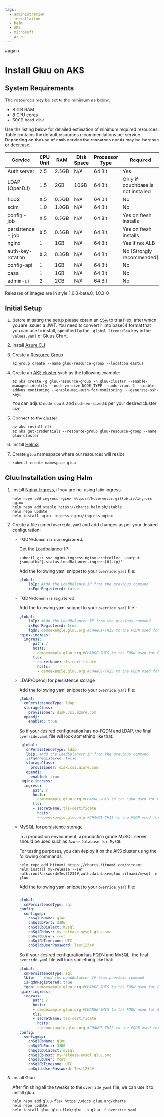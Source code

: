 ```yaml
---
tags:
  - administration
  - installation
  - helm
  - AKS
  - Microsoft
  - Azure
---
```

#again
# Install Gluu on AKS

## System Requirements

The resources may be set to the minimum as below:

- 8 GiB RAM
- 8 CPU cores
- 50GB hard-disk

Use the listing below for detailed estimation of minimum required resources. Table contains the default resources recommendations per service. Depending on the use of each service the resources needs may be increase or decrease.

| Service           | CPU Unit | RAM   | Disk Space | Processor Type | Required                           |
|-------------------|----------|-------|------------|----------------|------------------------------------|
| Auth server       | 2.5      | 2.5GB | N/A        | 64 Bit         | Yes                                |
| LDAP (OpenDJ)     | 1.5      | 2GB   | 10GB       | 64 Bit         | Only if couchbase is not installed |
| fido2             | 0.5      | 0.5GB | N/A        | 64 Bit         | No                                 |
| scim              | 1.0      | 1.0GB | N/A        | 64 Bit         | No                                 |
| config - job      | 0.5      | 0.5GB | N/A        | 64 Bit         | Yes on fresh installs              |
| persistence - job | 0.5      | 0.5GB | N/A        | 64 Bit         | Yes on fresh installs              |
| nginx             | 1        | 1GB   | N/A        | 64 Bit         | Yes if not ALB                     |
| auth-key-rotation | 0.3      | 0.3GB | N/A        | 64 Bit         | No [Strongly recommended]          |
| config-api        | 1        | 1GB   | N/A        | 64 Bit         | No                                 |
| casa              | 1        | 1GB   | N/A        | 64 Bit         | No                                 |
| admin-ui          | 2        | 2GB   | N/A        | 64 Bit         | No                                 |

Releases of images are in style 1.0.0-beta.0, 1.0.0-0

## Initial Setup

1. Before initiating the setup please obtain an [SSA](../../install/software-statements/ssa.md) to trial Flex, after which you are issued a JWT. You need to convert it into base64 format that you can use to install, specified by the `.global.licenseSsa` key in the `values.yaml` of Gluus Chart.

2. Install [Azure CLI](https://learn.microsoft.com/en-us/cli/azure/install-azure-cli)

3. Create a [Resource Group](https://learn.microsoft.com/en-us/azure/aks/learn/quick-kubernetes-deploy-cli#create-a-resource-group)
    ```
    az group create --name gluu-resource-group --location eastus
    ```
  
4. Create an [AKS cluster](https://learn.microsoft.com/en-us/azure/aks/learn/quick-kubernetes-deploy-cli#create-aks-cluster) such as the following example:
    ```
    az aks create -g gluu-resource-group -n gluu-cluster --enable-managed-identity --node-vm-size NODE_TYPE --node-count 2 --enable-addons monitoring --enable-msi-auth-for-monitoring  --generate-ssh-keys 
    ``` 
    You can adjust `node-count` and `node-vm-size` as per your desired cluster size


4.  Connect to the [cluster](https://learn.microsoft.com/en-us/azure/aks/learn/quick-kubernetes-deploy-cli#connect-to-the-cluster) 
    ```
    az aks install-cli
    az aks get-credentials --resource-group gluu-resource-group --name gluu-cluster
    ```

5.  Install [Helm3](https://helm.sh/docs/intro/install/)

6.  Create `gluu` namespace where our resources will reside
    ```
    kubectl create namespace gluu
    ```

## Gluu Installation using Helm
1.  Install [Nginx-Ingress](https://github.com/kubernetes/ingress-nginx), if you are not using Istio ingress
    
      ```
      helm repo add ingress-nginx https://kubernetes.github.io/ingress-nginx
      helm repo add stable https://charts.helm.sh/stable
      helm repo update
      helm install nginx ingress-nginx/ingress-nginx
      ```

2.  Create a file named `override.yaml` and add changes as per your desired configuration:

    - FQDN/domain is *not* registered:
    
        
        Get the Loadbalancer IP: 
        ```
        kubectl get svc nginx-ingress-nginx-controller --output jsonpath='{.status.loadBalancer.ingress[0].ip}'
        ```

      
        
        Add the following yaml snippet to your `override.yaml` file:

        ```yaml
        global:
            lbIp: #Add the Loadbalance IP from the previous command
            isFqdnRegistered: false
        ```

    - FQDN/domain is registered:

        Add the following yaml snippet to your `override.yaml` file`:

        ```yaml
        global:
            lbIp: #Add the LoadBalancer IP from the previous command
            isFqdnRegistered: true
            fqdn: demoexample.gluu.org #CHANGE-THIS to the FQDN used for Gluu
        nginx-ingress:
          ingress:
              path: /
              hosts:
              - demoexample.gluu.org #CHANGE-THIS to the FQDN used for Gluu
              tls:
              - secretName: tls-certificate
                hosts:
                - demoexample.gluu.org #CHANGE-THIS to the FQDN used for Gluu
        ```






    -  LDAP/Opendj for persistence storage


          Add the following yaml snippet to your `override.yaml` file:
          ```yaml
          global:
            cnPersistenceType: ldap
            storageClass:
              provisioner: disk.csi.azure.com
            opendj:
              enabled: true
          ```

          So if your desired configuration has no-FQDN and LDAP, the final `override.yaml` file will look something like that:

          ```yaml
           global:
             cnPersistenceType: ldap
             lbIp: #Add the Loadbalancer IP from the previous command
             isFqdnRegistered: false
             storageClass:
               provisioner: disk.csi.azure.com
             opendj:
               enabled: true
           nginx-ingress:
            ingress:
                path: /
                hosts:
                - demoexample.gluu.org #CHANGE-THIS to the FQDN used for Gluu
                tls:
                - secretName: tls-certificate
                  hosts:
                  - demoexample.gluu.org #CHANGE-THIS to the FQDN used for Gluu      
          ```







    - MySQL for persistence storage

      In a production environment, a production grade MySQL server should be used such as `Azure Database for MySQL`

      For testing purposes, you can deploy it on the AKS cluster using the following commands:

      ```
      helm repo add bitnami https://charts.bitnami.com/bitnami
      helm install my-release --set auth.rootPassword=Test1234#,auth.database=gluu bitnami/mysql -n gluu
      ```

      Add the following yaml snippet to your `override.yaml` file:
      
      ```yaml
      
      global:
        cnPersistenceType: sql
      config:
        configmap:
          cnSqlDbName: gluu
          cnSqlDbPort: 3306
          cnSqlDbDialect: mysql
          cnSqlDbHost: my-release-mysql.gluu.svc
          cnSqlDbUser: root
          cnSqlDbTimezone: UTC
          cnSqldbUserPassword: Test1234#
      ```

      So if your desired configuration has FQDN and MySQL, the final `override.yaml` file will look something like that:

      ```yaml
      global:
        cnPersistenceType: sql
        lbIp: "" #Add the LoadBalancer IP from previous command
        isFqdnRegistered: true
        fqdn: demoexample.gluu.org #CHANGE-THIS to the FQDN used for Gluu
      nginx-ingress:
        ingress:
            path: /
            hosts:
            - demoexample.gluu.org #CHANGE-THIS to the FQDN used for Gluu
            tls:
            - secretName: tls-certificate
              hosts:
              - demoexample.gluu.org #CHANGE-THIS to the FQDN used for Gluu  
      config:
        configmap:
          cnSqlDbName: gluu
          cnSqlDbPort: 3306
          cnSqlDbDialect: mysql
          cnSqlDbHost: my-release-mysql.gluu.svc
          cnSqlDbUser: root
          cnSqlDbTimezone: UTC
          cnSqldbUserPassword: Test1234#
      ```

3.  Install Gluu



      After finishing all the tweaks to the `override.yaml` file, we can use it to install gluu.

      ```
      helm repo add gluu-flex https://docs.gluu.org/charts
      helm repo update
      helm install gluu gluu-flex/gluu -n gluu -f override.yaml
      ```
